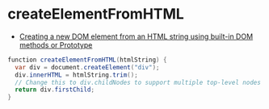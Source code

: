 # createElementFromHTML

- [Creating a new DOM element from an HTML string using built-in DOM methods or Prototype](https://stackoverflow.com/questions/494143/creating-a-new-dom-element-from-an-html-string-using-built-in-dom-methods-or-pro)

```c#
function createElementFromHTML(htmlString) {
  var div = document.createElement("div");
  div.innerHTML = htmlString.trim();
  // Change this to div.childNodes to support multiple top-level nodes
  return div.firstChild;
}
```
